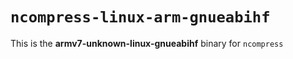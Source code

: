 # `ncompress-linux-arm-gnueabihf`

This is the **armv7-unknown-linux-gnueabihf** binary for `ncompress`
